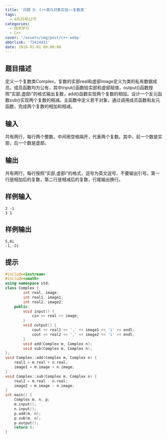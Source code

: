 ```yaml
---
title: '问题 D: C++类与对象实验——复数类'
tags:
  - 4月25号12节
categories:
  - 技术学习
  - C++
cover: '/assets/img/post/c++.webp'
abbrlink: '73424431'
date: 2018-01-01 08:00:00
---
```


## 题目描述

定义一个复数类Complex，复数的实部real和虚部image定义为类的私有数据成员。成员函数均为公有，其中input()函数给实部和虚部赋值，output()函数按照“实部,虚部i”的格式输出复数，add()函数实现两个复数的相加。设计一个友元函数sub()实现两个复数的相减。主函数中定义若干对象，通过调用成员函数和友元函数，完成两个复数的相加和相减。

## 输入

共有两行，每行两个整数，中间用空格隔开，代表两个复数。其中，前一个数是实部，后一个数是虚部。

## 输出

共有两行，每行按照“实部,虚部i”的格式，逗号为英文逗号，不要输出引号。第一行是相加后的复数，第二行是相减后的复数，行尾输出换行。

## 样例输入

```
2 -1
3 1
```

## 样例输出

```
5,0i
-1,-2i
```

## 提示

```c++
#include<iostream>
#include<cmath>
using namespace std;
class Complex {
		int real, image;
		int real1, image1;
		int real2, image2;
	public:
		void input() {
			cin >> real >> image;
		}
		void output() {
			cout << real1 << ',' << image1 << 'i' << endl;
			cout << real2 << ',' << image2 << 'i' << endl;
		}
		void add(Complex m, Complex n);
		void sub(Complex m, Complex n);
};
void Complex::add(Complex m, Complex n) {
	real1 = m.real + n.real;
	image1 = m.image + n.image;
}
void Complex::sub(Complex m, Complex n) {
	real2 = m.real - n.real;
	image2 = m.image - n.image;
}
int main() {
	Complex m, n, p;
	m.input();
	n.input();
	p.add(m, n);
	p.sub(m, n);
	p.output();
	return 0;
}
```

